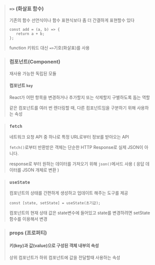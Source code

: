 > ### `=>` (화살표 함수)
> 기존의 함수 선언식이나 함수 표현식보다 좀 더 간결하게 표현할수 있다
> ```
> const add = (a, b) => {
>    return a + b;
>};
> ``` 
> function 키워드 대신 `=>`기호(화살표)를 사용

> ### 컴포넌트(Component) 
> 재사용 가능한 독립된 모듈
> #### 컴포넌트 `key`
> React가 어떤 항목을 변경하거나 추가할지 또는 삭제할지 구별하도록 돕는 역할
> 
> 같은 컴포넌트를 여러 번 렌더링할 때, 다른 컴포넌트임을 구분하기 위해 사용하는 속성

> ### `fetch`
> 네트워크 요청 API 중 하나로 특정 URL로부터 정보를 받아오는 API
> 
> `fetch()`로부터 반환받은 객체는 단순한 HTTP Response로 실제 JSON이 아니다.
> 
> response로 부터 원하는 데이터를 가져오기 위해 `json()`메서드 사용 ( 응답 데이터를 JSON 개체로 변환 ) 

> ### `useState`
> 컴포넌트의 상태를 간편하게 생성하고 업데이트 해주는 도구를 제공
> 
> `const [state, setState] = useState(초기값);`
> 
> 컴포넌트의 현재 상태 값은 state변수에 들어있고 state를 변경하려면 setState 함수를 이용해서 변경

> ### props (프로퍼티)
> #### 키(key)과 값(value)으로 구성된 객체 내부의 속성
>
> 상위 컴포넌트가 하위 컴포넌트에 값을 전달할때 사용하는 속성
